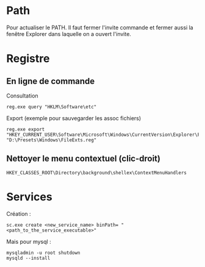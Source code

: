 # Path

Pour actualiser le PATH. Il faut fermer l'invite commande et fermer aussi la fenêtre Explorer dans laquelle on a ouvert l'invite.

# Registre

## En ligne de commande

Consultation

    reg.exe query "HKLM\Software\etc"

Export (exemple pour sauvegarder les assoc fichiers)

    reg.exe export "HKEY_CURRENT_USER\Software\Microsoft\Windows\CurrentVersion\Explorer\FileExts" "D:\Presets\Windows\FileExts.reg"
    
## Nettoyer le menu contextuel (clic-droit)

    HKEY_CLASSES_ROOT\Directory\background\shellex\ContextMenuHandlers
    
    
# Services

Création :

    sc.exe create <new_service_name> binPath= "<path_to_the_service_executable>"
    
Mais pour mysql :

    mysqladmin -u root shutdown
    mysqld --install